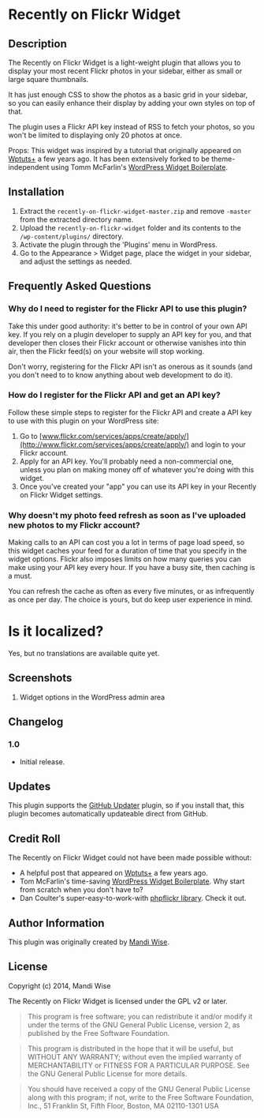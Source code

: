 # Recently on Flickr Widget

## Description

The Recently on Flickr Widget is a light-weight plugin that allows you to display your most recent Flickr photos in your sidebar, either as small or large square thumbnails.

It has just enough CSS to show the photos as a basic grid in your sidebar, so you can easily enhance their display by adding your own styles on top of that.

The plugin uses a Flickr API key instead of RSS to fetch your photos, so you won't be limited to displaying only 20 photos at once.

Props: This widget was inspired by a tutorial that originally appeared on [Wptuts+](http://wp.tutsplus.com/tutorials/create-a-basic-flickr-widget-using-the-widget-api/) a few years ago. It has been extensively forked to be theme-independent using Tomm McFarlin's [WordPress Widget Boilerplate](https://github.com/tommcfarlin/WordPress-Widget-Boilerplate).

## Installation

1. Extract the `recently-on-flickr-widget-master.zip` and remove `-master` from the extracted directory name.
2. Upload the `recently-on-flickr-widget` folder and its contents to the `/wp-content/plugins/` directory.
3. Activate the plugin through the 'Plugins' menu in WordPress.
4. Go to the Appearance > Widget page, place the widget in your sidebar, and adjust the settings as needed.

## Frequently Asked Questions

### Why do I need to register for the Flickr API to use this plugin?

Take this under good authority: it's better to be in control of your own API key. If you rely on a plugin developer to supply an API key for you, and that developer then closes their Flickr account or otherwise vanishes into thin air, then the Flickr feed(s) on your website will stop working.

Don't worry, registering for the Flickr API isn't as onerous as it sounds (and you don't need to to know anything about web development to do it).

### How do I register for the Flickr API and get an API key?

Follow these simple steps to register for the Flickr API and create a API key to use with this plugin on your WordPress site:

1. Go to [www.flickr.com/services/apps/create/apply/](http://www.flickr.com/services/apps/create/apply/) and login to your Flickr account.
2. Apply for an API key. You'll probably need a non-commercial one, unless you plan on making money off of whatever you're doing with this widget.
3. Once you've created your "app" you can use its API key in your Recently on Flickr Widget settings.

### Why doesn't my photo feed refresh as soon as I've uploaded new photos to my Flickr account?

Making calls to an API can cost you a lot in terms of page load speed, so this widget caches your feed for a duration of time that you specify in the widget options. Flickr also imposes limits on how many queries you can make using your API key every hour. If you have a busy site, then caching is a must.

You can refresh the cache as often as every five minutes, or as infrequently as once per day. The choice is yours, but do keep user experience in mind.

# Is it localized?

Yes, but no translations are available quite yet.

## Screenshots

1. Widget options in the WordPress admin area

## Changelog

### 1.0
* Initial release.

## Updates

This plugin supports the [GitHub Updater](https://github.com/afragen/github-updater) plugin, so if you install that, this plugin becomes automatically updateable direct from GitHub.

## Credit Roll

The Recently on Flickr Widget could not have been made possible without:

* A helpful post that appeared on [Wptuts+](http://wp.tutsplus.com/tutorials/create-a-basic-flickr-widget-using-the-widget-api/) a few years ago.
* Tom McFarlin's time-saving [WordPress Widget Boilerplate](https://github.com/tommcfarlin/WordPress-Widget-Boilerplate). Why start from scratch when you don't have to?
* Dan Coulter's super-easy-to-work-with [phpflickr library](https://github.com/dan-coulter/phpflickr). Check it out.

## Author Information

This plugin was originally created by [Mandi Wise](http://mandiwise.com/).

## License

Copyright (c) 2014, Mandi Wise

The Recently on Flickr Widget is licensed under the GPL v2 or later.

> This program is free software; you can redistribute it and/or modify it under the terms of the GNU General Public License, version 2, as published by the Free Software Foundation.

> This program is distributed in the hope that it will be useful, but WITHOUT ANY WARRANTY; without even the implied warranty of MERCHANTABILITY or FITNESS FOR A PARTICULAR PURPOSE.  See the GNU General Public License for more details.

> You should have received a copy of the GNU General Public License along with this program; if not, write to the Free Software Foundation, Inc., 51 Franklin St, Fifth Floor, Boston, MA  02110-1301  USA
